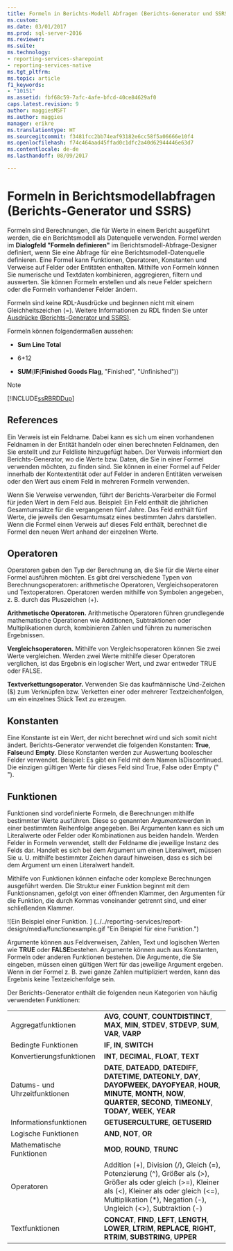 ```yaml
---
title: Formeln in Berichts-Modell Abfragen (Berichts-Generator und SSRS) | Microsoft Docs
ms.custom: 
ms.date: 03/01/2017
ms.prod: sql-server-2016
ms.reviewer: 
ms.suite: 
ms.technology:
- reporting-services-sharepoint
- reporting-services-native
ms.tgt_pltfrm: 
ms.topic: article
f1_keywords:
- "10151"
ms.assetid: fbf68c59-7afc-4afe-bfcd-40ce84629af0
caps.latest.revision: 9
author: maggiesMSFT
ms.author: maggies
manager: erikre
ms.translationtype: HT
ms.sourcegitcommit: f3481fcc2bb74eaf93182e6cc58f5a06666e10f4
ms.openlocfilehash: f74c464aad45ffad0c1dfc2a40d62944446e63d7
ms.contentlocale: de-de
ms.lasthandoff: 08/09/2017

---
```

# <a name="formulas-in-report-model-queries-report-builder-and-ssrs"></a>Formeln in Berichtsmodellabfragen (Berichts-Generator und SSRS)
  Formeln sind Berechnungen, die für Werte in einem Bericht ausgeführt werden, die ein Berichtsmodell als Datenquelle verwenden. Formel werden im **Dialogfeld "Formeln definieren"** im Berichtsmodell-Abfrage-Designer definiert, wenn Sie eine Abfrage für eine Berichtsmodell-Datenquelle definieren. Eine Formel kann Funktionen, Operatoren, Konstanten und Verweise auf Felder oder Entitäten enthalten. Mithilfe von Formeln können Sie numerische und Textdaten kombinieren, aggregieren, filtern und auswerten. Sie können Formeln erstellen und als neue Felder speichern oder die Formeln vorhandener Felder ändern.  
  
 Formeln sind keine RDL-Ausdrücke und beginnen nicht mit einem Gleichheitszeichen (=). Weitere Informationen zu RDL finden Sie unter [Ausdrücke &#40;Berichts-Generator und SSRS&#41;](../../reporting-services/report-design/expressions-report-builder-and-ssrs.md).  
  
 Formeln können folgendermaßen aussehen:  
  
-   **Sum Line Total**  
  
-   6+12  
  
-   **SUM**(**IF**(**Finished Goods Flag**, "Finished", "Unfinished"))  
  
> [!NOTE]  
>  [!INCLUDE[ssRBRDDup](../../includes/ssrbrddup-md.md)]  
  
## <a name="references"></a>References  
 Ein Verweis ist ein Feldname. Dabei kann es sich um einen vorhandenen Feldnamen in der Entität handeln oder einen berechneten Feldnamen, den Sie erstellt und zur Feldliste hinzugefügt haben. Der Verweis informiert den Berichts-Generator, wo die Werte bzw. Daten, die Sie in einer Formel verwenden möchten, zu finden sind. Sie können in einer Formel auf Felder innerhalb der Kontextentität oder auf Felder in anderen Entitäten verweisen oder den Wert aus einem Feld in mehreren Formeln verwenden.  
  
 Wenn Sie Verweise verwenden, führt der Berichts-Verarbeiter die Formel für jeden Wert in dem Feld aus. Beispiel: Ein Feld enthält die jährlichen Gesamtumsätze für die vergangenen fünf Jahre. Das Feld enthält fünf Werte, die jeweils den Gesamtumsatz eines bestimmten Jahrs darstellen. Wenn die Formel einen Verweis auf dieses Feld enthält, berechnet die Formel den neuen Wert anhand der einzelnen Werte.  
  
## <a name="operators"></a>Operatoren  
 Operatoren geben den Typ der Berechnung an, die Sie für die Werte einer Formel ausführen möchten. Es gibt drei verschiedene Typen von Berechnungsoperatoren: arithmetische Operatoren, Vergleichsoperatoren und Textoperatoren. Operatoren werden mithilfe von Symbolen angegeben, z. B. durch das Pluszeichen (+).  
  
 **Arithmetische Operatoren.** Arithmetische Operatoren führen grundlegende mathematische Operationen wie Additionen, Subtraktionen oder Multiplikationen durch, kombinieren Zahlen und führen zu numerischen Ergebnissen.  
  
 **Vergleichsoperatoren.** Mithilfe von Vergleichsoperatoren können Sie zwei Werte vergleichen. Werden zwei Werte mithilfe dieser Operatoren verglichen, ist das Ergebnis ein logischer Wert, und zwar entweder TRUE oder FALSE.  
  
 **Textverkettungsoperator.** Verwenden Sie das kaufmännische Und-Zeichen (&) zum Verknüpfen bzw. Verketten einer oder mehrerer Textzeichenfolgen, um ein einzelnes Stück Text zu erzeugen.  
  
##  <a name="Constants"></a> Konstanten  
 Eine Konstante ist ein Wert, der nicht berechnet wird und sich somit nicht ändert. Berichts-Generator verwendet die folgenden Konstanten: **True**, **False**und **Empty**. Diese Konstanten werden zur Auswertung boolescher Felder verwendet. Beispiel: Es gibt ein Feld mit dem Namen IsDiscontinued. Die einzigen gültigen Werte für dieses Feld sind True, False oder Empty (" ").  
  
##  <a name="Functions"></a> Funktionen  
 Funktionen sind vordefinierte Formeln, die Berechnungen mithilfe bestimmter Werte ausführen. Diese so genannten *Argumente*werden in einer bestimmten Reihenfolge angegeben. Bei Argumenten kann es sich um Literalwerte oder Felder oder Kombinationen aus beiden handeln. Werden Felder in Formeln verwendet, stellt der Feldname die jeweilige Instanz des Felds dar. Handelt es sich bei dem Argument um einen Literalwert, müssen Sie u. U. mithilfe bestimmter Zeichen darauf hinweisen, dass es sich bei dem Argument um einen Literalwert handelt.  
  
 Mithilfe von Funktionen können einfache oder komplexe Berechnungen ausgeführt werden. Die Struktur einer Funktion beginnt mit dem Funktionsnamen, gefolgt von einer öffnenden Klammer, den Argumenten für die Funktion, die durch Kommas voneinander getrennt sind, und einer schließenden Klammer.  
  
 ![Ein Beispiel einer Funktion. ] (../../reporting-services/report-design/media/functionexample.gif "Ein Beispiel für eine Funktion.")  
  
 Argumente können aus Feldverweisen, Zahlen, Text und logischen Werten wie **TRUE** oder **FALSE**bestehen. Argumente können auch aus Konstanten, Formeln oder anderen Funktionen bestehen. Die Argumente, die Sie eingeben, müssen einen gültigen Wert für das jeweilige Argument ergeben. Wenn in der Formel z. B. zwei ganze Zahlen multipliziert werden, kann das Ergebnis keine Textzeichenfolge sein.  
  
 Der Berichts-Generator enthält die folgenden neun Kategorien von häufig verwendeten Funktionen:  
  
|||  
|-|-|  
|Aggregatfunktionen|**AVG**, **COUNT**, **COUNTDISTINCT**, **MAX**, **MIN**, **STDEV**, **STDEVP**, **SUM**, **VAR**, **VARP**|  
|Bedingte Funktionen|**IF**, **IN**, **SWITCH**|  
|Konvertierungsfunktionen|**INT**, **DECIMAL**, **FLOAT**, **TEXT**|  
|Datums- und Uhrzeitfunktionen|**DATE**, **DATEADD**, **DATEDIFF**, **DATETIME**, **DATEONLY**, **DAY**, **DAYOFWEEK**, **DAYOFYEAR**, **HOUR**, **MINUTE**, **MONTH**, **NOW**, **QUARTER**, **SECOND**, **TIMEONLY**, **TODAY**, **WEEK**, **YEAR**|  
|Informationsfunktionen|**GETUSERCULTURE**, **GETUSERID**|  
|Logische Funktionen|**AND**, **NOT**, **OR**|  
|Mathematische Funktionen|**MOD**, **ROUND**, **TRUNC**|  
|Operatoren|Addition (+), Division (/), Gleich (=), Potenzierung (^), Größer als (>), Größer als oder gleich (>=), Kleiner als (<), Kleiner als oder gleich (<=), Multiplikation (*), Negation (-), Ungleich (<>), Subtraktion (-)|  
|Textfunktionen|**CONCAT**, **FIND**, **LEFT**, **LENGTH**, **LOWER**, **LTRIM**, **REPLACE**, **RIGHT**, **RTRIM**, **SUBSTRING**, **UPPER**|  
  
  
